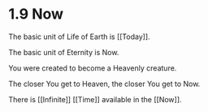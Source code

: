 # 1.9 Now
The basic unit of Life of Earth is [[Today]]. 

The basic unit of Eternity is Now. 

You were created to become a Heavenly creature. 

The closer You get to Heaven, the closer You get to Now. 

There is [[Infinite]] [[Time]] available in the [[Now]]. 

